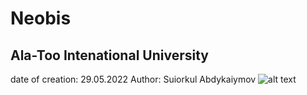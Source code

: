 # Neobis
## Ala-Too Intenational University
date of creation: 29.05.2022
Author: Suiorkul Abdykaiymov
![alt text](https://github.com/[suiorkul]/[Neobis]/java-logo.jpg?raw=true)

